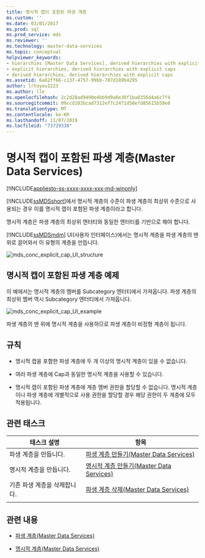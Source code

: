 ```yaml
---
title: 명시적 캡이 포함된 파생 계층
ms.custom: ''
ms.date: 03/01/2017
ms.prod: sql
ms.prod_service: mds
ms.reviewer: ''
ms.technology: master-data-services
ms.topic: conceptual
helpviewer_keywords:
- hierarchies [Master Data Services], derived hierarchies with explicit caps
- explicit hierarchies, derived hierarchies with explicit caps
- derived hierarchies, derived hierarchies with explicit caps
ms.assetid: 6a82ff66-c137-4757-99bb-787d189b4295
author: lrtoyou1223
ms.author: lle
ms.openlocfilehash: 2c2d28ad9490e4bb9d9a8e30f1ba8356d4a6c7f4
ms.sourcegitcommit: 09ccd103bcad7312ef7c2471d50efd85615b59e8
ms.translationtype: MT
ms.contentlocale: ko-KR
ms.lasthandoff: 11/07/2019
ms.locfileid: "73729338"
---
```

# <a name="derived-hierarchies-with-explicit-caps-master-data-services"></a>명시적 캡이 포함된 파생 계층(Master Data Services)

[!INCLUDE[appliesto-ss-xxxx-xxxx-xxx-md-winonly](../includes/appliesto-ss-xxxx-xxxx-xxx-md-winonly.md)]

  [!INCLUDE[ssMDSshort](../includes/ssmdsshort-md.md)]에서 명시적 계층의 수준이 파생 계층의 최상위 수준으로 사용되는 경우 이를 명시적 캡이 포함된 파생 계층이라고 합니다.  
  
 명시적 계층은 파생 계층의 최상위 엔터티와 동일한 엔터티를 기반으로 해야 합니다.  
  
 [!INCLUDE[ssMDSmdm](../includes/ssmdsmdm-md.md)] UI(사용자 인터페이스)에서는 명시적 계층을 파생 계층의 맨 위로 끌어와서 이 유형의 계층을 만듭니다.  
  
 ![mds_conc_explicit_cap_UI_structure](../master-data-services/media/mds-conc-explicit-cap-ui-structure.gif "mds_conc_explicit_cap_UI_structure")  
  
## <a name="derived-hierarchy-with-explicit-cap-example"></a>명시적 캡이 포함된 파생 계층 예제  
 이 예에서는 명시적 계층의 멤버를 Subcategory 엔터티에서 가져옵니다. 파생 계층의 최상위 멤버 역시 Subcategory 엔터티에서 가져옵니다.  
  
 ![mds_conc_explicit_cap_UI_example](../master-data-services/media/mds-conc-explicit-cap-ui-example.gif "mds_conc_explicit_cap_UI_example")  
  
 파생 계층의 맨 위에 명시적 계층을 사용하므로 파생 계층이 비정형 계층이 됩니다.  
  
## <a name="rules"></a>규칙  
  
-   명시적 캡을 포함한 파생 계층에 두 개 이상의 명시적 계층이 있을 수 없습니다.  
  
-   여러 파생 계층에 Cap과 동일한 명시적 계층을 사용할 수 있습니다.  
  
-   명시적 캡이 포함된 파생 계층에 계층 멤버 권한을 할당할 수 없습니다. 명시적 계층이나 파생 계층에 개별적으로 사용 권한을 할당할 경우 해당 권한이 두 계층에 모두 적용됩니다.  
  
## <a name="related-tasks"></a>관련 태스크  
  
|태스크 설명|항목|  
|----------------------|-----------|  
|파생 계층을 만듭니다.|[파생 계층 만들기&#40;Master Data Services&#41;](../master-data-services/create-a-derived-hierarchy-master-data-services.md)|  
|명시적 계층을 만듭니다.|[명시적 계층 만들기&#40;Master Data Services&#41;](../master-data-services/create-an-explicit-hierarchy-master-data-services.md)|  
|기존 파생 계층을 삭제합니다.|[파생 계층 삭제&#40;Master Data Services&#41;](../master-data-services/delete-a-derived-hierarchy-master-data-services.md)|  
|||  
  
## <a name="related-content"></a>관련 내용  
  
-   [파생 계층&#40;Master Data Services&#41;](../master-data-services/derived-hierarchies-master-data-services.md)  
  
-   [명시적 계층&#40;Master Data Services&#41;](../master-data-services/explicit-hierarchies-master-data-services.md)  
  
  
